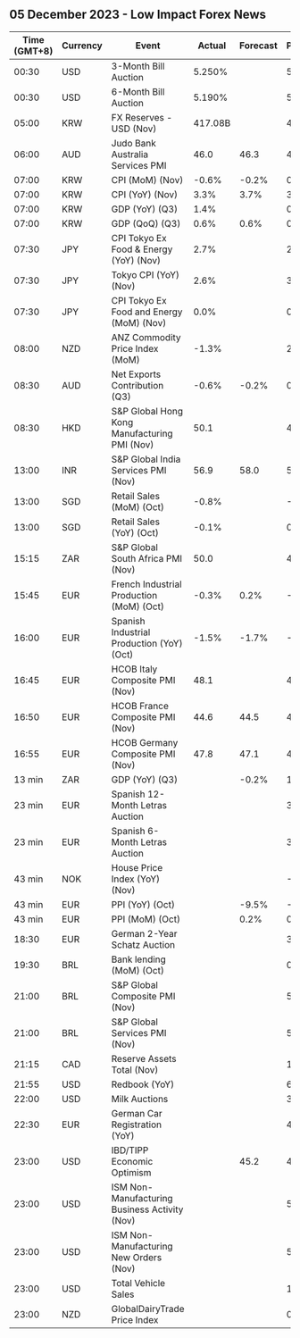 ## 05 December 2023 - Low Impact Forex News

| Time (GMT+8) | Currency | Event | Actual | Forecast | Previous |
|------|----------|-------|--------|----------|----------|
| 00:30 | USD | 3-Month Bill Auction | 5.250% |  | 5.280% |
| 00:30 | USD | 6-Month Bill Auction | 5.190% |  | 5.240% |
| 05:00 | KRW | FX Reserves - USD (Nov) | 417.08B |  | 412.87B |
| 06:00 | AUD | Judo Bank Australia Services PMI | 46.0 | 46.3 | 47.9 |
| 07:00 | KRW | CPI (MoM) (Nov) | -0.6% | -0.2% | 0.3% |
| 07:00 | KRW | CPI (YoY) (Nov) | 3.3% | 3.7% | 3.8% |
| 07:00 | KRW | GDP (YoY) (Q3) | 1.4% |  | 0.9% |
| 07:00 | KRW | GDP (QoQ) (Q3) | 0.6% | 0.6% | 0.6% |
| 07:30 | JPY | CPI Tokyo Ex Food & Energy (YoY) (Nov) | 2.7% |  | 2.7% |
| 07:30 | JPY | Tokyo CPI (YoY) (Nov) | 2.6% |  | 3.3% |
| 07:30 | JPY | CPI Tokyo Ex Food and Energy (MoM) (Nov) | 0.0% |  | 0.4% |
| 08:00 | NZD | ANZ Commodity Price Index (MoM) | -1.3% |  | 2.8% |
| 08:30 | AUD | Net Exports Contribution (Q3) | -0.6% | -0.2% | 0.8% |
| 08:30 | HKD | S&P Global Hong Kong Manufacturing PMI (Nov) | 50.1 |  | 48.9 |
| 13:00 | INR | S&P Global India Services PMI (Nov) | 56.9 | 58.0 | 58.4 |
| 13:00 | SGD | Retail Sales (MoM) (Oct) | -0.8% |  | -1.6% |
| 13:00 | SGD | Retail Sales (YoY) (Oct) | -0.1% |  | 0.8% |
| 15:15 | ZAR | S&P Global South Africa PMI (Nov) | 50.0 |  | 48.9 |
| 15:45 | EUR | French Industrial Production (MoM) (Oct) | -0.3% | 0.2% | -0.6% |
| 16:00 | EUR | Spanish Industrial Production (YoY) (Oct) | -1.5% | -1.7% | -1.2% |
| 16:45 | EUR | HCOB Italy Composite PMI (Nov) | 48.1 |  | 47.0 |
| 16:50 | EUR | HCOB France Composite PMI (Nov) | 44.6 | 44.5 | 44.6 |
| 16:55 | EUR | HCOB Germany Composite PMI (Nov) | 47.8 | 47.1 | 45.9 |
| 13 min | ZAR | GDP (YoY) (Q3) |  | -0.2% | 1.6% |
| 23 min | EUR | Spanish 12-Month Letras Auction |  |  | 3.606% |
| 23 min | EUR | Spanish 6-Month Letras Auction |  |  | 3.709% |
| 43 min | NOK | House Price Index (YoY) (Nov) |  |  | -0.50% |
| 43 min | EUR | PPI (YoY) (Oct) |  | -9.5% | -12.4% |
| 43 min | EUR | PPI (MoM) (Oct) |  | 0.2% | 0.5% |
| 18:30 | EUR | German 2-Year Schatz Auction |  |  | 3.060% |
| 19:30 | BRL | Bank lending (MoM) (Oct) |  |  | 0.8% |
| 21:00 | BRL | S&P Global Composite PMI (Nov) |  |  | 50.3 |
| 21:00 | BRL | S&P Global Services PMI (Nov) |  |  | 51.0 |
| 21:15 | CAD | Reserve Assets Total (Nov) |  |  | 112.5B |
| 21:55 | USD | Redbook (YoY) |  |  | 6.3% |
| 22:00 | USD | Milk Auctions |  |  | 3,268.0 |
| 22:30 | EUR | German Car Registration (YoY) |  |  | 4.9% |
| 23:00 | USD | IBD/TIPP Economic Optimism |  | 45.2 | 44.5 |
| 23:00 | USD | ISM Non-Manufacturing Business Activity (Nov) |  |  | 54.1 |
| 23:00 | USD | ISM Non-Manufacturing New Orders (Nov) |  |  | 55.5 |
| 23:00 | USD | Total Vehicle Sales |  |  | 15.50M |
| 23:00 | NZD | GlobalDairyTrade Price Index |  |  | 0.0% |
